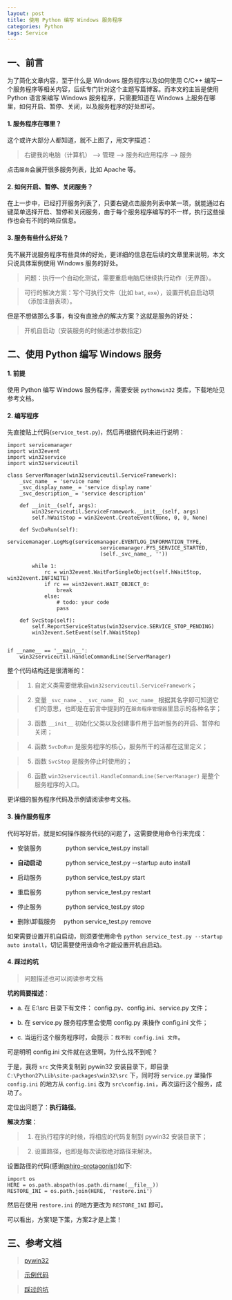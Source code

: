 ```yaml
---
layout: post
title: 使用 Python 编写 Windows 服务程序
categories: Python
tags: Service
---
```


## 一、前言

为了简化文章内容，至于什么是 Windows 服务程序以及如何使用 C/C++ 编写一个服务程序等相关内容，后续专门针对这个主题写篇博客。而本文的主旨是使用 Python 语言来编写 Windows 服务程序，只需要知道在 Windows 上服务在哪里，如何开启、暂停、关闭，以及服务程序的好处即可。

#### 1. 服务程序在哪里？

这个或许大部分人都知道，就不上图了，用文字描述：

> 右键我的电脑（计算机） ——> 管理 ——> 服务和应用程序 ——> 服务

点击`服务`会展开很多服务列表，比如 Apache 等。

#### 2. 如何开启、暂停、关闭服务？

在上一步中，已经打开服务列表了，只要右键点击服务列表中某一项，就能通过右键菜单选择开启、暂停和关闭服务，由于每个服务程序编写的不一样，执行这些操作也会有不同的响应信息。

#### 3. 服务有些什么好处？

先不展开说服务程序有些具体的好处，更详细的信息在后续的文章里来说明，本文只说具体案例使用 Windows 服务的好处。

> 问题：执行一个自动化测试，需要重启电脑后继续执行动作（无界面）。

> 可行的解决方案：写个可执行文件（比如 `bat`, `exe`），设置开机自启动项（添加注册表项）。

但是不想做那么多事，有没有直接点的解决方案？这就是服务的好处：

<!--more-->

> 开机自启动（安装服务的时候通过参数指定）

## 二、使用 Python 编写 Windows 服务

#### 1. 前提

使用 Python 编写 Windows 服务程序，需要安装 `pythonwin32` 类库，下载地址见参考文档。

#### 2. 编写程序

先直接贴上代码(`service_test.py`)，然后再根据代码来进行说明：

    import servicemanager
    import win32event
    import win32service
    import win32serviceutil

    class ServerManager(win32serviceutil.ServiceFramework):
        _svc_name_ = 'service name'
        _svc_display_name_ = 'service display name'
        _svc_description_ = 'service description'

        def __init__(self, args):
            win32serviceutil.ServiceFramework.__init__(self, args)
            self.hWaitStop = win32event.CreateEvent(None, 0, 0, None)

        def SvcDoRun(self):
            servicemanager.LogMsg(servicemanager.EVENTLOG_INFORMATION_TYPE,
                                  servicemanager.PYS_SERVICE_STARTED,
                                  (self._svc_name_, ''))

            while 1:
                rc = win32event.WaitForSingleObject(self.hWaitStop, win32event.INFINITE)
                if rc == win32event.WAIT_OBJECT_0:
                    break
                else:
					# todo: your code
					pass

        def SvcStop(self):
            self.ReportServiceStatus(win32service.SERVICE_STOP_PENDING)
            win32event.SetEvent(self.hWaitStop)


    if __name__ == '__main__':
        win32serviceutil.HandleCommandLine(ServerManager)

整个代码结构还是很清晰的：

> 1. 自定义类需要继承自`win32serviceutil.ServiceFramework`；

> 2. 变量 `_svc_name_`、`_svc_name_` 和 `_svc_name_` 根据其名字即可知道它们的意思，也即是在前言中提到的在`服务程序管理器`里显示的各种名字；

> 3. 函数 `__init__` 初始化父类以及创建事件用于监听服务的开启、暂停和关闭；

> 4. 函数 `SvcDoRun` 是服务程序的核心，服务所干的活都在这里定义；

> 5. 函数 `SvcStop` 是服务停止时使用的；

> 6. 函数 `win32serviceutil.HandleCommandLine(ServerManager)` 是整个服务程序的入口。

更详细的服务程序代码及示例请阅读参考文档。

#### 3. 操作服务程序

代码写好后，就是如何操作服务代码的问题了，这需要使用命令行来完成：

  * 安装服务　　　　python service_test.py install 

  * **自动启动**　　　　python service_test.py --startup auto install 

  * 启动服务　　　　python service_test.py start 

  * 重启服务　　　　python service_test.py restart

  * 停止服务　　　　python service_test.py stop

  * 删除\卸载服务　  python service_test.py remove

如果需要设置开机自启动，则须要使用命令 `python service_test.py --startup auto install`，切记需要使用该命令才能设置开机自启动。

#### 4. 踩过的坑

> 问题描述也可以阅读参考文档

**坑的简要描述**：

  * a. 在 E:\src 目录下有文件： config.py、config.ini、service.py 文件；
  
  * b. 在 service.py 服务程序里会使用 config.py 来操作 config.ini 文件； 
  
  * c. 当运行这个服务程序时，会提示：`找不到 config.ini 文件`。

可是明明 config.ini 文件就在这里啊，为什么找不到呢？

于是，我将 `src` 文件夹复制到 pywin32 安装目录下，即目录 `C:\Python27\Lib\site-packages\win32\src` 下，同时将 `service.py` 里操作 `config.ini` 的地方从 `config.ini` 改为 `src\config.ini`，再次运行这个服务，成功了。

定位出问题了：**执行路径**。

**解决方案**：

> 1. 在执行程序的时候，将相应的代码复制到 pywin32 安装目录下；

> 2. 设置路径，也即是每次读取绝对路径来解决。

设置路径的代码(感谢[@hiro-protagonist](http://stackoverflow.com/users/4954037/hiro-protagonist))如下:

	import os
	HERE = os.path.abspath(os.path.dirname(__file__))
	RESTORE_INI = os.path.join(HERE, 'restore.ini')

然后在使用 `restore.ini` 的地方更改为 `RESTORE_INI` 即可。

可以看出，方案1是下策，方案2才是上策！

## 三、参考文档

> [pywin32](http://sourceforge.net/projects/pywin32/)

> [示例代码](https://github.com/thinkerou/util-script/blob/master/src/winservice.py)

> [踩过的坑](http://stackoverflow.com/questions/32478540/how-do-i-write-code-to-avoid-error-when-windows-service-read-config-file/32479520#32479520)



